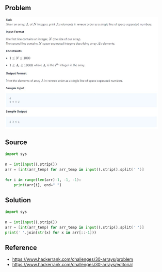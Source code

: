 ## Problem
![day7_problem1](images/day7_fig1.JPG)

## Source
```python
import sys

n = int(input().strip())
arr = [int(arr_temp) for arr_temp in input().strip().split(' ')]

for i in range(len(arr)-1, -1, -1):
    print(arr[i], end=" ")
```

## Solution
```python
import sys

n = int(input().strip())
arr = [int(arr_temp) for arr_temp in input().strip().split(' ')]
print(' '.join(str(x) for x in arr[::-1]))
```

## Reference
* https://www.hackerrank.com/challenges/30-arrays/problem
* https://www.hackerrank.com/challenges/30-arrays/editorial
